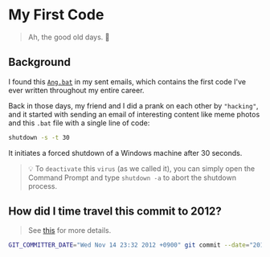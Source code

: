 # My First Code

> Ah, the good old days. :cowboy_hat_face:

## Background

I found this [`Ang.bat`](./Ang.bat) in my sent emails, which contains the first code I've ever written throughout my entire career.

Back in those days, my friend and I did a prank on each other by `"hacking"`, and it started with sending an email of interesting content like meme photos and this `.bat` file with a single line of code:

```bat
shutdown -s -t 30
```

It initiates a forced shutdown of a Windows machine after 30 seconds.

> :bulb: To `deactivate` this `virus` (as we called it), you can simply open the Command Prompt and type `shutdown -a` to abort the shutdown process.

## How did I time travel this commit to 2012?

> See [this](https://www.google.com/search?q=git+commit+date) for more details.

```sh
GIT_COMMITTER_DATE="Wed Nov 14 23:32 2012 +0900" git commit --date="2012-11-14 23:32:00 +0900" -m "my first code"
```
